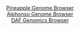 <div id="Pineapple_Genome_Browser" align="center">
  <a href="https://igv.org/app/?sessionURL=blob:zZNdb5swGIX_i6VWm0TAQICAVE1pmn6lH2oZyZaqQgYMcQO2azvQNMp_n1Nt2s0qNRebJvnCfvXaPuf48Qa0WEjCKIiAY9qeadvAAHLBuhg1vMY3qMESRCWqJTaAwCUWmOYYRBtQIqlQcn.ldy6U4jKyLKJ4r0G0YqZ0TdSgV0ZRJ82cNdaI1TXKmECKCWkdC9Qyi1Rtr8MZ4tzUd7umZxVIIQvVfMGoZBbHtEo7fV76q5RWmLIGp82qVuRNQKr1aI2FWaIvw1k8zHMs5QSvL4qj4eRiOHXHyfzMH82T2_NZ4s8OY1JRpFYCH8UOLuJ8PXD7dwfO6dWkSW7nLe1W3rJKLg7ck8PxCycCyyM7sAd96Hn2QEdDaIFf_ifXepA9nVdZ6Vwn3782wXTuCS7a61OcwFoEL8N3fG8NULN8pUkA.UIEkQ0NF_qG5_i93dQeGBCGOh3BCIgeHg2gBMqXuv1hA9Saa16AxM.rN3QMwESBBYh6IYSBHYaO1w_6MAztrbEBK1H_vWhPk_swgM7Qcfy0JLXSMBeppFyaiFKzzUuzet0zS7kcO0m7vPTLJ02RHlwcj9yTASTlgXN8U929S5IW8PaI2u5HdP0T9j4ixFTZvsDlwbfZ05lsz_Fah4JvprF7SXZhxe2C0z9_th1O.8VTMtEgpft1RS9_ctciQRBVutASSTJSE7We6SRZByLbcTW.IGc10zwCUWWfoAEN24Off2Pqbh.3PwA-">Pineapple Genome Browser</a>
</div>
<div id="Alphonso_Genome_Browser" align="center">
  <a href="https://igv.org/app/?sessionURL=blob:zZNda9swGIX_i6BlA8eW7cSpDWWk3yX9yJIl7lqKeWPLjlpZciXZzgf571PLxm5WaC42BrqQXiS95xw92qCGSEUFRxHybLdnuy6ykFqIdgJlxcgNlEShKAemiIUkyYkkPCUo2qAclIbp.MqcXGhdqchxqK46JfBC2Mq3oYS14NAqOxWlcywYg7mQoIVUzpGERji0aDotmUNV2aa3b_ecDDQ4wKqF4Eo4FeFF0pr7kl.lpCBclCQpa6bpm4DE6DEaMzuHL4N4MkhTotSQrC6zw8HwcjDzT6f358Hx_fT2Ip4G8f6EFhx0LclhcI2LETtf1keiPjmIZwz2vLNimd0N4qdizz_ZP11WVBJ16Pbdgy7uBS420VCekeX_5NoMuqPzdjxUzwpussVF9_rqZnZ2fJ7DFK.HE_GO762FmEhrQwJKF7IfudjycWD1vKDzOnUPLIxDk44UFEUPjxbSEtJns_1hg_SqMrwgRV7qN3QsJGRGJIo6IcZ9Nwy9XrffxWHobq0NqiX7e9GeTcdhH3sDzwuSnDJtYM4SxStlA.d2k.Z2sd4xy6PR.JI396VPGO_6d7eqm41OhPfUeukfs3z9Xqb12_MZox9R9E.o.4gQW893RQ1XK7mez57p.rr_9Vvgj77ns_hC5Iu77rvx7BZNLmQJ2uw3FbP8SVsDkgLXptBQReeUUb2KTYqiRZHr.QZalAomDIVIFvNP2MKW28Off8Ppbx.3PwA-">Alphonso Genome Browser</a>
</div>


<div id="DAF_Genomics_Browser" align="center">
  <a href="https://igv.org/app/?sessionURL=blob:tZFra9swFIb_i6D9ZDu2fKsNYbhNs2ZeVmhws7WUcGofx15tyZHkJm3If5_wWga7MAYdSOKIc3lf6dmTRxSy5ozEhFqObzkOMYis.HYBbdfgJ2hRkriERqJBBJYokOVI4j0pQSrIrj7qzkqpTsajUQGluUbG2zqXlnQt6EzJe1WhLjWpBS08cwZbaeW81cUKRtB0FWeSjyDPUUrTHnXI1qst6OM1txpG4qrtG1UPqittQhsrrBK025oVuPuLkf.grFf9LlkukqE_xadZMU7SWXLtnmc374Ozm.zyYpkFy.NFvWageoHj9Os0aSPY9KeP90d0ms4iDJPLSofzfqHsI3dyfL7raoFy7ITOiWf7gRORg0EanvcaA8kr4cSOZ4T0xKCeZ76Erh_ofxC8JvHtnUGUgPxBl9_uiXrqNCwicdMP3AzCRYGCxGZk26ETRdT3Qs.OIudg7EkvmjemOc2uotCmCaWBdQ.t1i_rZvhCLfRr8q1Q_jRZ739FtfMvJg9rST9PNqf.B1Ylz_P57iwsU__L7zBRW7v_47NKLlpQOvX9.gIFGq3WIlM_qLiHu8M3">DAF Genomics Browser</a>
</div>
